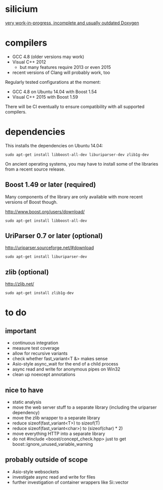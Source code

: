 silicium
========

[very work-in-progress, incomplete and usually outdated Doxygen](http://tyroxx.github.io/silicium/annotated.html)

compilers
=========

* GCC 4.8 (older versions may work)
* Visual C++ 2012
    * but many features require 2013 or even 2015
* recent versions of Clang will probably work, too

Regularly tested configurations at the moment:
* GCC 4.8 on Ubuntu 14.04 with Boost 1.54
* Visual C++ 2015 with Boost 1.59

There will be CI eventually to ensure compatibility with all supported compilers.

dependencies
============

This installs the dependencies on Ubuntu 14.04:

```
sudo apt-get install libboost-all-dev liburiparser-dev zlib1g-dev
```

On ancient operating systems, you may have to install some of the
libraries from a recent source release.

Boost 1.49 or later (required)
------------------------------

Many components of the library are only available with more recent versions of Boost though.

http://www.boost.org/users/download/

```
sudo apt-get install libboost-all-dev
```

UriParser 0.7 or later (optional)
---------------------------------

http://uriparser.sourceforge.net/#download

```
sudo apt-get install liburiparser-dev
```

zlib (optional)
---------------

http://zlib.net/

```
sudo apt-get install zlib1g-dev
```

to do
=====

important
---------

* continuous integration
* measure test coverage
* allow for recursive variants
* check whether fast_variant&lt;T &amp;&gt; makes sense
* Asio-style async_wait for the end of a child process
* async read and write for anonymous pipes on Win32
* clean up noexcept annotations

nice to have
------------

* static analysis
* move the web server stuff to a separate library (including the uriparser dependency)
* move the zlib wrapper to a separate library
* reduce sizeof(fast_variant&lt;T&gt;) to sizeof(T)
* reduce sizeof(fast_variant&lt;char&gt;) to (sizeof(char) * 2)
* move everything HTTP into a separate library
* do not #include <boost/concept_check.hpp> just to get boost::ignore_unused_variable_warning

probably outside of scope
-------------------------

* Asio-style websockets
* investigate async read and write for files
* further investigation of container wrappers like Si::vector

